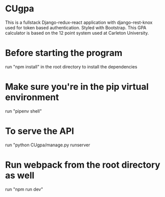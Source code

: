 # CUgpa

This is a fullstack Django-redux-react application with django-rest-knox used for token based authentication. Styled with Bootstrap. This GPA calculator is based on the 12 point system used at Carleton University. 

# Before starting the program
run "npm install" in the root directory to install the dependencies

# Make sure you're in the pip virtual environment
run "pipenv shell"

# To serve the API
run "python CUgpa/manage.py runserver

# Run webpack from the root directory as well
run "npm run dev"

